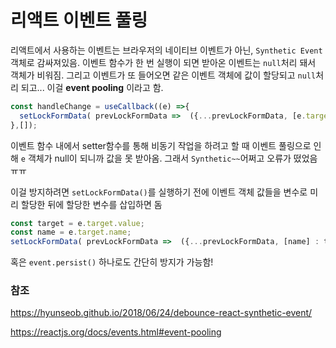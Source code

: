 # 리액트 이벤트 풀링


리액트에서 사용하는 이벤트는 브라우저의 네이티브 이벤트가 아닌, `Synthetic Event` 객체로 감싸져있음.
이벤트 함수가 한 번 실행이 되면 받아온 이벤트는 `null`처리 돼서 객체가 비워짐. 그리고 이벤트가 또 들어오면 같은 이벤트 객체에 값이 할당되고 `null`처리 되고... 이걸 **event pooling** 이라고 함.

```js
const handleChange = useCallback((e) =>{  
  setLockFormData( prevLockFormData =>  ({...prevLockFormData, [e.target.name] : e.target.value}));  
},[]);
```
이벤트 함수 내에서 setter함수를 통해 비동기 작업을 하려고 할 때 이벤트 풀링으로 인해 `e` 객체가 null이 되니까 값을 못 받아옴. 그래서 `Synthetic~~`어쩌고 오류가 떴었음 ㅠㅠ


이걸 방지하려면 `setLockFormData()`를 실행하기 전에 이벤트 객체 값들을 변수로 미리 할당한 뒤에 할당한 변수를 삽입하면 돔

```js
const target = e.target.value;  
const name = e.target.name;  
setLockFormData( prevLockFormData =>  ({...prevLockFormData, [name] : target}));
```

혹은 `event.persist()` 하나로도 간단히 방지가 가능함!




### 참조

https://hyunseob.github.io/2018/06/24/debounce-react-synthetic-event/

https://reactjs.org/docs/events.html#event-pooling
